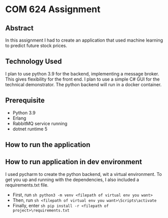 # COM 624 Assignment

## Abstract

In this assignment I had to create an application that used machine learning to predict future stock prices.

## Technology Used

I plan to use python 3.9 for the backend, implementing a message broker. This gives flexibility for the 
front end. I plan to use a simple C# GUI for the technical demonstrator. The python backend will run in a docker
container.

## Prerequisite

- Python 3.9
- Erlang
- RabbitMQ service running
- dotnet runtime 5

## How to run the application



## How to run application in dev environment

I used pycharm to create the python backend, wit a virtual environment. To get you up and running with the dependencies,
I also included a requirements.txt file.

- First, run ```sh python3 -m venv <filepath of virtual env you want>```
- Then, run ```sh <filepath of virtual env you want>\Scripts\activate```
- Finally, enter ```sh pip install -r <filepath of project>\requirements.txt```

